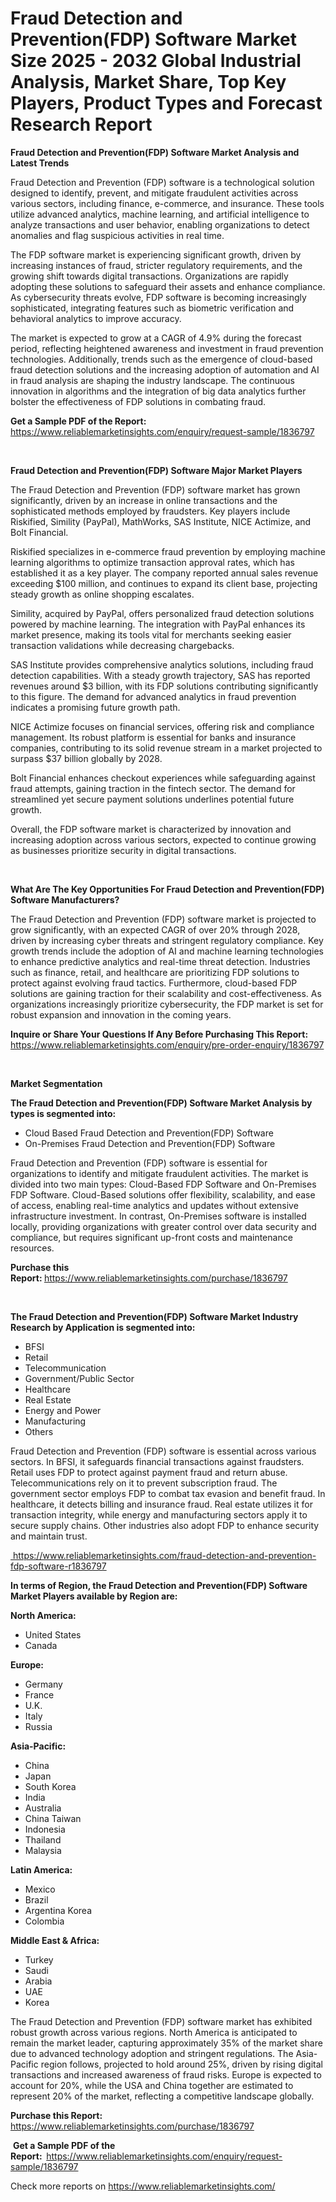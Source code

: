 <p><h1>Fraud Detection and Prevention(FDP) Software Market Size 2025 - 2032 Global Industrial Analysis, Market Share, Top Key Players, Product Types and Forecast Research Report</h1></p><p><strong>Fraud Detection and Prevention(FDP) Software Market Analysis and Latest Trends</strong></p>
<p><p>Fraud Detection and Prevention (FDP) software is a technological solution designed to identify, prevent, and mitigate fraudulent activities across various sectors, including finance, e-commerce, and insurance. These tools utilize advanced analytics, machine learning, and artificial intelligence to analyze transactions and user behavior, enabling organizations to detect anomalies and flag suspicious activities in real time.</p><p>The FDP software market is experiencing significant growth, driven by increasing instances of fraud, stricter regulatory requirements, and the growing shift towards digital transactions. Organizations are rapidly adopting these solutions to safeguard their assets and enhance compliance. As cybersecurity threats evolve, FDP software is becoming increasingly sophisticated, integrating features such as biometric verification and behavioral analytics to improve accuracy.</p><p>The market is expected to grow at a CAGR of 4.9% during the forecast period, reflecting heightened awareness and investment in fraud prevention technologies. Additionally, trends such as the emergence of cloud-based fraud detection solutions and the increasing adoption of automation and AI in fraud analysis are shaping the industry landscape. The continuous innovation in algorithms and the integration of big data analytics further bolster the effectiveness of FDP solutions in combating fraud.</p></p>
<p><strong>Get a Sample PDF of the Report:&nbsp;</strong> <a href="https://www.reliablemarketinsights.com/enquiry/request-sample/1836797?utm_campaign=2197&utm_medium=2&utm_source=Github&utm_content=ia&utm_term=26032025&utm_id=fraud-detection-and-preventionfdp-software">https://www.reliablemarketinsights.com/enquiry/request-sample/1836797</a></p>
<p>&nbsp;</p>
<p><strong>Fraud Detection and Prevention(FDP) Software Major Market Players</strong></p>
<p><p>The Fraud Detection and Prevention (FDP) software market has grown significantly, driven by an increase in online transactions and the sophisticated methods employed by fraudsters. Key players include Riskified, Simility (PayPal), MathWorks, SAS Institute, NICE Actimize, and Bolt Financial.</p><p>Riskified specializes in e-commerce fraud prevention by employing machine learning algorithms to optimize transaction approval rates, which has established it as a key player. The company reported annual sales revenue exceeding $100 million, and continues to expand its client base, projecting steady growth as online shopping escalates.</p><p>Simility, acquired by PayPal, offers personalized fraud detection solutions powered by machine learning. The integration with PayPal enhances its market presence, making its tools vital for merchants seeking easier transaction validations while decreasing chargebacks.</p><p>SAS Institute provides comprehensive analytics solutions, including fraud detection capabilities. With a steady growth trajectory, SAS has reported revenues around $3 billion, with its FDP solutions contributing significantly to this figure. The demand for advanced analytics in fraud prevention indicates a promising future growth path.</p><p>NICE Actimize focuses on financial services, offering risk and compliance management. Its robust platform is essential for banks and insurance companies, contributing to its solid revenue stream in a market projected to surpass $37 billion globally by 2028.</p><p>Bolt Financial enhances checkout experiences while safeguarding against fraud attempts, gaining traction in the fintech sector. The demand for streamlined yet secure payment solutions underlines potential future growth.</p><p>Overall, the FDP software market is characterized by innovation and increasing adoption across various sectors, expected to continue growing as businesses prioritize security in digital transactions.</p></p>
<p>&nbsp;</p>
<p><strong>What Are The Key Opportunities For Fraud Detection and Prevention(FDP) Software Manufacturers?</strong></p>
<p><p>The Fraud Detection and Prevention (FDP) software market is projected to grow significantly, with an expected CAGR of over 20% through 2028, driven by increasing cyber threats and stringent regulatory compliance. Key growth trends include the adoption of AI and machine learning technologies to enhance predictive analytics and real-time threat detection. Industries such as finance, retail, and healthcare are prioritizing FDP solutions to protect against evolving fraud tactics. Furthermore, cloud-based FDP solutions are gaining traction for their scalability and cost-effectiveness. As organizations increasingly prioritize cybersecurity, the FDP market is set for robust expansion and innovation in the coming years.</p></p>
<p><strong>Inquire or Share Your Questions If Any Before Purchasing This Report:</strong> <a href="https://www.reliablemarketinsights.com/enquiry/pre-order-enquiry/1836797?utm_campaign=2197&utm_medium=2&utm_source=Github&utm_content=ia&utm_term=26032025&utm_id=fraud-detection-and-preventionfdp-software">https://www.reliablemarketinsights.com/enquiry/pre-order-enquiry/1836797</a></p>
<p>&nbsp;</p>
<p><strong>Market Segmentation</strong></p>
<p><strong>The Fraud Detection and Prevention(FDP) Software Market Analysis by types is segmented into:</strong></p>
<p><ul><li>Cloud Based Fraud Detection and Prevention(FDP) Software</li><li>On-Premises Fraud Detection and Prevention(FDP) Software</li></ul></p>
<p><p>Fraud Detection and Prevention (FDP) software is essential for organizations to identify and mitigate fraudulent activities. The market is divided into two main types: Cloud-Based FDP Software and On-Premises FDP Software. Cloud-Based solutions offer flexibility, scalability, and ease of access, enabling real-time analytics and updates without extensive infrastructure investment. In contrast, On-Premises software is installed locally, providing organizations with greater control over data security and compliance, but requires significant up-front costs and maintenance resources.</p></p>
<p><strong>Purchase this Report:&nbsp;</strong><a href="https://www.reliablemarketinsights.com/purchase/1836797?utm_campaign=2197&utm_medium=2&utm_source=Github&utm_content=ia&utm_term=26032025&utm_id=fraud-detection-and-preventionfdp-software">https://www.reliablemarketinsights.com/purchase/1836797</a></p>
<p>&nbsp;</p>
<p><strong>The Fraud Detection and Prevention(FDP) Software Market Industry Research by Application is segmented into:</strong></p>
<p><ul><li>BFSI</li><li>Retail</li><li>Telecommunication</li><li>Government/Public Sector</li><li>Healthcare</li><li>Real Estate</li><li>Energy and Power</li><li>Manufacturing</li><li>Others</li></ul></p>
<p><p>Fraud Detection and Prevention (FDP) software is essential across various sectors. In BFSI, it safeguards financial transactions against fraudsters. Retail uses FDP to protect against payment fraud and return abuse. Telecommunications rely on it to prevent subscription fraud. The government sector employs FDP to combat tax evasion and benefit fraud. In healthcare, it detects billing and insurance fraud. Real estate utilizes it for transaction integrity, while energy and manufacturing sectors apply it to secure supply chains. Other industries also adopt FDP to enhance security and maintain trust.</p></p>
<p><a href="https://www.reliablemarketinsights.com/fraud-detection-and-prevention-fdp-software-r1836797?utm_campaign=2197&utm_medium=2&utm_source=Github&utm_content=ia&utm_term=26032025&utm_id=fraud-detection-and-preventionfdp-software">&nbsp;https://www.reliablemarketinsights.com/fraud-detection-and-prevention-fdp-software-r1836797</a></p>
<p><strong>In terms of Region, the Fraud Detection and Prevention(FDP) Software Market Players available by Region are:</strong></p>
<p>
    <p> <strong> North America: </strong>
        <ul>
            <li>United States</li>
            <li>Canada</li>
        </ul>
        </p> 
    <p> <strong> Europe: </strong>
        <ul>
            <li>Germany</li>
            <li>France</li>
            <li>U.K.</li>
            <li>Italy</li>
            <li>Russia</li>
        </ul>
        </p> 
    <p> <strong> Asia-Pacific: </strong>
        <ul>
            <li>China</li>
            <li>Japan</li>
            <li>South Korea</li>
            <li>India</li>
            <li>Australia</li>
            <li>China Taiwan</li>
            <li>Indonesia</li>
            <li>Thailand</li>
            <li>Malaysia</li>
        </ul>
        </p> 
    <p> <strong> Latin America: </strong>
        <ul>
            <li>Mexico</li>
            <li>Brazil</li>
            <li>Argentina Korea</li>
            <li>Colombia</li>
        </ul>
        </p> 
    <p> <strong> Middle East & Africa: </strong>
        <ul>
            <li>Turkey</li>
            <li>Saudi</li>
            <li>Arabia</li>
            <li>UAE</li>
            <li>Korea</li>
        </ul>
    </p>
    </p>
<p><p>The Fraud Detection and Prevention (FDP) software market has exhibited robust growth across various regions. North America is anticipated to remain the market leader, capturing approximately 35% of the market share due to advanced technology adoption and stringent regulations. The Asia-Pacific region follows, projected to hold around 25%, driven by rising digital transactions and increased awareness of fraud risks. Europe is expected to account for 20%, while the USA and China together are estimated to represent 20% of the market, reflecting a competitive landscape globally.</p></p>
<p><strong>Purchase this Report: </strong><a href="https://www.reliablemarketinsights.com/purchase/1836797?utm_campaign=2197&utm_medium=2&utm_source=Github&utm_content=ia&utm_term=26032025&utm_id=fraud-detection-and-preventionfdp-software">https://www.reliablemarketinsights.com/purchase/1836797</a></p>
<p>&nbsp;<strong>Get a Sample PDF of the Report:&nbsp;&nbsp;</strong><a href="https://www.reliablemarketinsights.com/enquiry/request-sample/1836797?utm_campaign=2197&utm_medium=2&utm_source=Github&utm_content=ia&utm_term=26032025&utm_id=fraud-detection-and-preventionfdp-software">https://www.reliablemarketinsights.com/enquiry/request-sample/1836797</a></p>
<p><strong></strong></p>
<p>Check more reports on <a href="https://www.reliablemarketinsights.com/?utm_campaign=2197&utm_medium=2&utm_source=Github&utm_content=ia&utm_term=26032025&utm_id=fraud-detection-and-preventionfdp-software">https://www.reliablemarketinsights.com/</a></p>